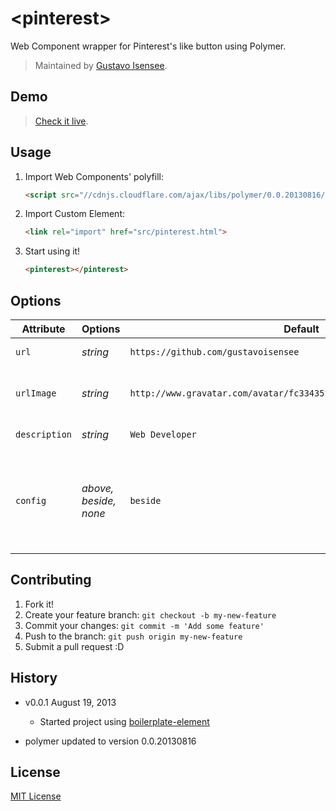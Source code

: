 # &lt;pinterest&gt;

Web Component wrapper for Pinterest's like button using Polymer.

> Maintained by [Gustavo Isensee](https://github.com/gustavoisensee).

## Demo

> [Check it live](http://gustavoisensee.github.io/pinterest-element).

## Usage

1. Import Web Components' polyfill:

	```html
	<script src="//cdnjs.cloudflare.com/ajax/libs/polymer/0.0.20130816/polymer.min.js"></script>
	```

2. Import Custom Element:

	```html
	<link rel="import" href="src/pinterest.html">
	```

3. Start using it!

	```html
	<pinterest></pinterest>
	```

## Options

Attribute     | Options                   | Default                                                                | Description
---           | ---                       | ---                                                                    | ---
`url`         | *string*                  | `https://github.com/gustavoisensee`                                    | url of the site
`urlImage`    | *string* 	              | `http://www.gravatar.com/avatar/fc33435ffe5822ba2cb2096f44d15d05.png`  | url of the image that will be shared
`description` | *string*                  | `Web Developer`                                                        | image description
`config`      | *above, beside, none*     | `beside`                                                               | above: above the button, beside: beside the button, none: No counter

## Contributing

1. Fork it!
2. Create your feature branch: `git checkout -b my-new-feature`
3. Commit your changes: `git commit -m 'Add some feature'`
4. Push to the branch: `git push origin my-new-feature`
5. Submit a pull request :D

## History

* v0.0.1 August 19, 2013
	* Started project using [boilerplate-element](https://github.com/customelements/boilerplate-element)

* polymer updated to version 0.0.20130816

## License

[MIT License](http://opensource.org/licenses/MIT)